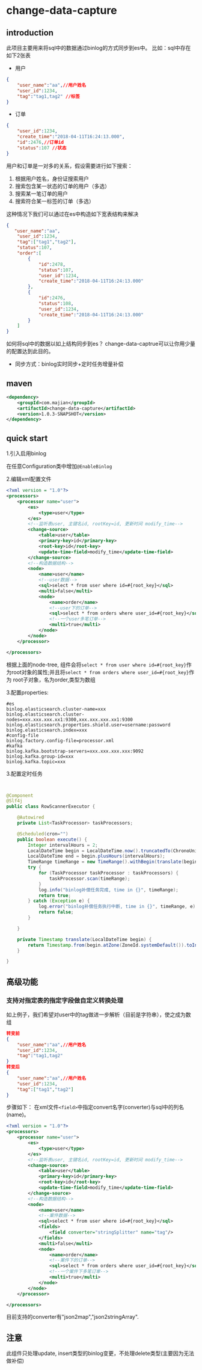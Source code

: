 # change-data-capture
## introduction
此项目主要用来将sql中的数据通过binlog的方式同步到es中。
比如：sql中存在如下2张表
- 用户

```json
{
    "user_name":"aa",//用户姓名
    "user_id":1234,
    "tag":"tag1,tag2" //标签
}
```
- 订单 

```json
{         
    "user_id":1234,
    "create_time":"2018-04-11T16:24:13.000",
    "id":2476,//订单id
    "status":107 //状态
}
```


用户和订单是一对多的关系，假设需要进行如下搜索：
1. 根据用户姓名，身份证搜索用户
2. 搜索包含某一状态的订单的用户（多选）
3. 搜索某一笔订单的用户
4. 搜索符合某一标签的订单（多选）

这种情况下我们可以通过在es中构造如下宽表结构来解决

```json
{
   "user_name":"aa",
    "user_id":1234,
    "tag":["tag1","tag2"],
    "status":107, 
    "order":[
        {       
            "id":2478,
            "status":107,
            "user_id":1234,
            "create_time":"2018-04-11T16:24:13.000"		
        },
        {    
            "id":2476,
            "status":108,   
            "user_id":1234,
            "create_time":"2018-04-11T16:24:13.000"
        }
    ]
}
```
如何将sql中的数据以如上结构同步到es？
change-data-captrue可以让你用少量的配置达到此目的。
- 同步方式：binlog实时同步+定时任务增量补偿


## maven

```xml
<dependency>
    <groupId>com.majian</groupId>
    <artifactId>change-data-capture</artifactId>
    <version>1.0.3-SNAPSHOT</version>
</dependency>
```
## quick start
1.引入启用binlog

在任意Configuration类中增加`@EnableBinlog`

2.编辑xml配置文件

```xml
<?xml version = "1.0"?>
<processors>
    <processor name="user">
        <es>
            <type>user</type>
        </es>
        <!--监听表user, 主键名id, rootKey=id, 更新时间 modify_time-->
        <change-source>
            <table>user</table>
            <primary-key>id</primary-key>
            <root-key>id</root-key>
            <update-time-field>modify_time</update-time-field>
        </change-source>
        <!--构造数据结构-->
        <node>
            <name>user</name>
            <!--user数据-->
            <sql>select * from user where id=#{root_key}</sql>
            <multi>false</multi>
            <node>
                <name>order</name>
                <!--user下的订单-->
                <sql>select * from orders where user_id=#{root_key}</sql>
                <!--一个user多笔订单-->
                <multi>true</multi>
            </node>
        </node>
    </processor>

</processors>
```
根据上面的node-tree, 组件会将`select * from user where id=#{root_key}`作为root对象的属性;并且将`select * from orders where user_id=#{root_key}`作为 root子对象，名为order,类型为数组

3.配置properties:

```
#es
binlog.elasticsearch.cluster-name=xxx
binlog.elasticsearch.cluster-nodes=xxx.xxx.xxx.xx1:9300,xxx.xxx.xxx.xx1:9300
binlog.elasticsearch.properties.shield.user=username:password
binlog.elasticsearch.index=xxx
#config-file
binlog.factory.config-file=processor.xml
#kafka
binlog.kafka.bootstrap-servers=xxx.xxx.xxx.xxx:9092
binlog.kafka.group-id=xxx
binlog.kafka.topic=xxx
```

3.配置定时任务

```java


@Component
@Slf4j
public class RowScannerExecutor {

    @Autowired
    private List<TaskProcessor> taskProcessors;

    @Scheduled(cron="")
    public boolean execute() {
        Integer intervalHours = 2;
        LocalDateTime begin = LocalDateTime.now().truncatedTo(ChronoUnit.HOURS);
        LocalDateTime end = begin.plusHours(intervalHours);
        TimeRange timeRange = new TimeRange().withBegin(translate(begin)).withEnd(translate(end));
        try {
            for (TaskProcessor taskProcessor : taskProcessors) {
                taskProcessor.scan(timeRange);
            }
            log.info("binlog补偿任务完成, time in {}", timeRange);
            return true;
        } catch (Exception e) {
            log.error("binlog补偿任务执行中断, time in {}", timeRange, e);
            return false;
        }

    }

    private Timestamp translate(LocalDateTime begin) {
        return Timestamp.from(begin.atZone(ZoneId.systemDefault()).toInstant());
    }

}
```

## 高级功能
### 支持对指定表的指定字段做自定义转换处理
如上例子，我们希望对user中的tag做进一步解析（目前是字符串），使之成为数组

```json
转变前
{
    "user_name":"aa",//用户姓名
    "user_id":1234,
    "tag":"tag1,tag2"
}
转变后
{
    "user_name":"aa",//用户姓名
    "user_id":1234,
    "tag":["tag1","tag2"]
}
```

步骤如下：
在xml文件`<field>`中指定convert名字(converter)与sql中的列名(name)。
```xml
<?xml version = "1.0"?>
<processors>
    <processor name="user">
        <es>
            <type>user</type>
        </es>
        <!--监听表user, 主键名id, rootKey=id, 更新时间 modify_time-->
        <change-source>
            <table>user</table>
            <primary-key>id</primary-key>
            <root-key>id</root-key>
            <update-time-field>modify_time</update-time-field>
        </change-source>
        <!--构造数据结构-->
        <node>
            <name>user</name>
            <!--案件数据-->
            <sql>select * from user where id=#{root_key}</sql>
            <fields>
            	<field converter="stringSplitter" name="tag"/>
            </fields>
            <multi>false</multi>
            <node>
                <name>order</name>
                <!--案件下的订单-->
                <sql>select * from orders where user_id=#{root_key}</sql>
                <!--一个案件下多笔订单-->
                <multi>true</multi>
            </node>
        </node>
    </processor>

</processors>

```
目前支持的converter有"json2map","json2stringArray".

## 注意
此组件只处理update, insert类型的binlog变更，不处理delete类型(主要因为无法做补偿)
